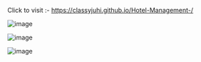 Click to visit :- https://classyjuhi.github.io/Hotel-Management-/

![image](https://github.com/ClassyJuhi/Hotel-Management-/assets/103419567/df20ef66-a782-4195-b611-911a510ae80e)

![image](https://github.com/ClassyJuhi/Hotel-Management-/assets/103419567/60ae6314-3562-464f-ac7a-9b3992b1e702)

![image](https://github.com/ClassyJuhi/Hotel-Management-/assets/103419567/ef0b44c8-349d-41b9-8da8-c6d2722a43f9)
